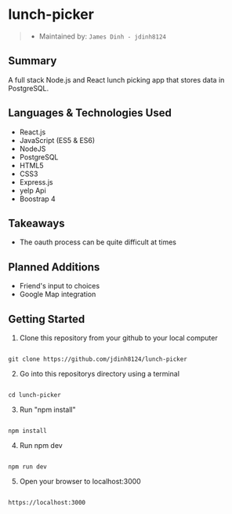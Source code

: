 # lunch-picker

> - Maintained by: `James Dinh - jdinh8124`


## Summary
A full stack Node.js and React lunch picking app that stores data in PostgreSQL.

## Languages & Technologies Used
- React.js
- JavaScript (ES5 & ES6)
- NodeJS
- PostgreSQL
- HTML5
- CSS3
- Express.js
- yelp Api
- Boostrap 4

## Takeaways
- The oauth process can be quite difficult at times

## Planned Additions
- Friend's input to choices
- Google Map integration 

## Getting Started
1. Clone this repository from your github to your local computer
```

git clone https://github.com/jdinh8124/lunch-picker
```
2. Go into this repositorys directory using a terminal
```

cd lunch-picker

```
3. Run "npm install"
```

npm install

```
4. Run npm dev
```

npm run dev

```
5. Open your browser to localhost:3000
```

https://localhost:3000

```
